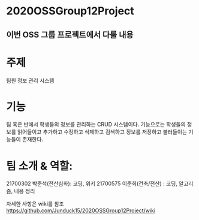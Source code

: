 # 2020OSSGroup12Project

이번 OSS 그룹 프로젝트에서 다룰 내용
---

# 주제
팀원 정보 관리 시스템

# 기능
팀 혹은 반에서 학생들의 정보를 관리하는 CRUD 시스템이다. 기능으로는 학생들의 정보를 읽어들이고 추가하고 수정하고 삭제하고 검색하고 정보를 저장하고 불러들이는 기능들이 존재한다.

# 팀 소개 & 역할:
21700302 박준석(전산심화): 코딩, 위키
21700575 이준희(건축/전산) : 코딩, 알고리즘, 내용 정리

자세한 사항은 wiki를 참조 https://github.com/Junduck15/2020OSSGroup12Project/wiki
